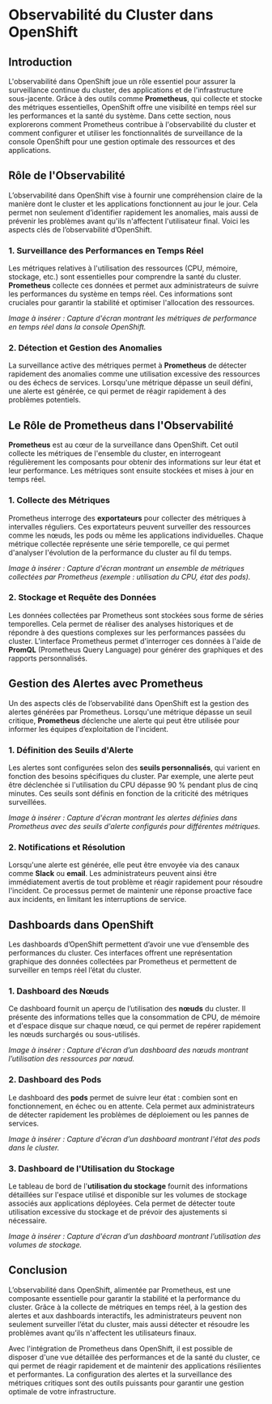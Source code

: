 # Observabilité du Cluster dans OpenShift

## Introduction

L'observabilité dans OpenShift joue un rôle essentiel pour assurer la surveillance continue du cluster, des applications et de l'infrastructure sous-jacente. Grâce à des outils comme **Prometheus**, qui collecte et stocke des métriques essentielles, OpenShift offre une visibilité en temps réel sur les performances et la santé du système. Dans cette section, nous explorerons comment Prometheus contribue à l'observabilité du cluster et comment configurer et utiliser les fonctionnalités de surveillance de la console OpenShift pour une gestion optimale des ressources et des applications.

## Rôle de l'Observabilité

L’observabilité dans OpenShift vise à fournir une compréhension claire de la manière dont le cluster et les applications fonctionnent au jour le jour. Cela permet non seulement d’identifier rapidement les anomalies, mais aussi de prévenir les problèmes avant qu'ils n'affectent l'utilisateur final. Voici les aspects clés de l’observabilité d’OpenShift.

### 1. Surveillance des Performances en Temps Réel

Les métriques relatives à l'utilisation des ressources (CPU, mémoire, stockage, etc.) sont essentielles pour comprendre la santé du cluster. **Prometheus** collecte ces données et permet aux administrateurs de suivre les performances du système en temps réel. Ces informations sont cruciales pour garantir la stabilité et optimiser l'allocation des ressources.

*Image à insérer : Capture d'écran montrant les métriques de performance en temps réel dans la console OpenShift.*

### 2. Détection et Gestion des Anomalies

La surveillance active des métriques permet à **Prometheus** de détecter rapidement des anomalies comme une utilisation excessive des ressources ou des échecs de services. Lorsqu'une métrique dépasse un seuil défini, une alerte est générée, ce qui permet de réagir rapidement à des problèmes potentiels.

## Le Rôle de Prometheus dans l'Observabilité

**Prometheus** est au cœur de la surveillance dans OpenShift. Cet outil collecte les métriques de l'ensemble du cluster, en interrogeant régulièrement les composants pour obtenir des informations sur leur état et leur performance. Les métriques sont ensuite stockées et mises à jour en temps réel.

### 1. Collecte des Métriques

Prometheus interroge des **exportateurs** pour collecter des métriques à intervalles réguliers. Ces exportateurs peuvent surveiller des ressources comme les nœuds, les pods ou même les applications individuelles. Chaque métrique collectée représente une série temporelle, ce qui permet d'analyser l'évolution de la performance du cluster au fil du temps.

*Image à insérer : Capture d'écran montrant un ensemble de métriques collectées par Prometheus (exemple : utilisation du CPU, état des pods).*

### 2. Stockage et Requête des Données

Les données collectées par Prometheus sont stockées sous forme de séries temporelles. Cela permet de réaliser des analyses historiques et de répondre à des questions complexes sur les performances passées du cluster. L'interface Prometheus permet d'interroger ces données à l'aide de **PromQL** (Prometheus Query Language) pour générer des graphiques et des rapports personnalisés.

## Gestion des Alertes avec Prometheus

Un des aspects clés de l’observabilité dans OpenShift est la gestion des alertes générées par Prometheus. Lorsqu'une métrique dépasse un seuil critique, **Prometheus** déclenche une alerte qui peut être utilisée pour informer les équipes d’exploitation de l'incident.

### 1. Définition des Seuils d'Alerte

Les alertes sont configurées selon des **seuils personnalisés**, qui varient en fonction des besoins spécifiques du cluster. Par exemple, une alerte peut être déclenchée si l'utilisation du CPU dépasse 90 % pendant plus de cinq minutes. Ces seuils sont définis en fonction de la criticité des métriques surveillées.

*Image à insérer : Capture d'écran montrant les alertes définies dans Prometheus avec des seuils d'alerte configurés pour différentes métriques.*

### 2. Notifications et Résolution

Lorsqu'une alerte est générée, elle peut être envoyée via des canaux comme **Slack** ou **email**. Les administrateurs peuvent ainsi être immédiatement avertis de tout problème et réagir rapidement pour résoudre l'incident. Ce processus permet de maintenir une réponse proactive face aux incidents, en limitant les interruptions de service.

## Dashboards dans OpenShift

Les dashboards d’OpenShift permettent d’avoir une vue d’ensemble des performances du cluster. Ces interfaces offrent une représentation graphique des données collectées par Prometheus et permettent de surveiller en temps réel l’état du cluster.

### 1. Dashboard des Nœuds

Ce dashboard fournit un aperçu de l’utilisation des **nœuds** du cluster. Il présente des informations telles que la consommation de CPU, de mémoire et d'espace disque sur chaque nœud, ce qui permet de repérer rapidement les nœuds surchargés ou sous-utilisés.

*Image à insérer : Capture d'écran d’un dashboard des nœuds montrant l’utilisation des ressources par nœud.*

### 2. Dashboard des Pods

Le dashboard des **pods** permet de suivre leur état : combien sont en fonctionnement, en échec ou en attente. Cela permet aux administrateurs de détecter rapidement les problèmes de déploiement ou les pannes de services.

*Image à insérer : Capture d'écran d’un dashboard montrant l'état des pods dans le cluster.*

### 3. Dashboard de l'Utilisation du Stockage

Le tableau de bord de l'**utilisation du stockage** fournit des informations détaillées sur l'espace utilisé et disponible sur les volumes de stockage associés aux applications déployées. Cela permet de détecter toute utilisation excessive du stockage et de prévoir des ajustements si nécessaire.

*Image à insérer : Capture d'écran d’un dashboard montrant l’utilisation des volumes de stockage.*

## Conclusion

L’observabilité dans OpenShift, alimentée par Prometheus, est une composante essentielle pour garantir la stabilité et la performance du cluster. Grâce à la collecte de métriques en temps réel, à la gestion des alertes et aux dashboards interactifs, les administrateurs peuvent non seulement surveiller l’état du cluster, mais aussi détecter et résoudre les problèmes avant qu’ils n'affectent les utilisateurs finaux.

Avec l'intégration de Prometheus dans OpenShift, il est possible de disposer d'une vue détaillée des performances et de la santé du cluster, ce qui permet de réagir rapidement et de maintenir des applications résilientes et performantes. La configuration des alertes et la surveillance des métriques critiques sont des outils puissants pour garantir une gestion optimale de votre infrastructure. 
